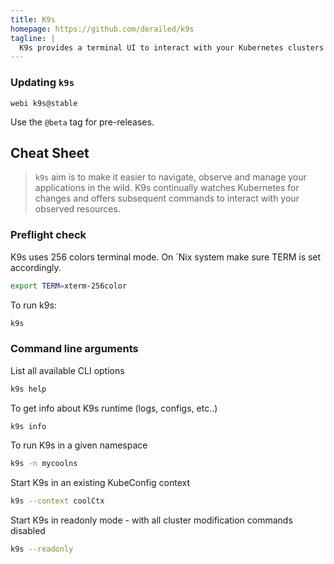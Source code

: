 ```yaml
---
title: K9s
homepage: https://github.com/derailed/k9s
tagline: |
  K9s provides a terminal UI to interact with your Kubernetes clusters
---
```


### Updating `k9s`

`webi k9s@stable`

Use the `@beta` tag for pre-releases.

## Cheat Sheet

> `k9s` aim is to make it easier to navigate, observe and manage your applications in the wild. K9s continually watches Kubernetes for changes and offers subsequent commands to interact with your observed resources.

### Preflight check

K9s uses 256 colors terminal mode. On `Nix system make sure TERM is set accordingly.

```bash
export TERM=xterm-256color
```

To run k9s:
```bash
k9s
```

### Command line arguments

List all available CLI options
```bash
k9s help
```

To get info about K9s runtime (logs, configs, etc..)
```bash
k9s info
```

To run K9s in a given namespace
```bash
k9s -n mycoolns
```

Start K9s in an existing KubeConfig context
```bash
k9s --context coolCtx
```

Start K9s in readonly mode - with all cluster modification commands disabled
```bash
k9s --readonly
```